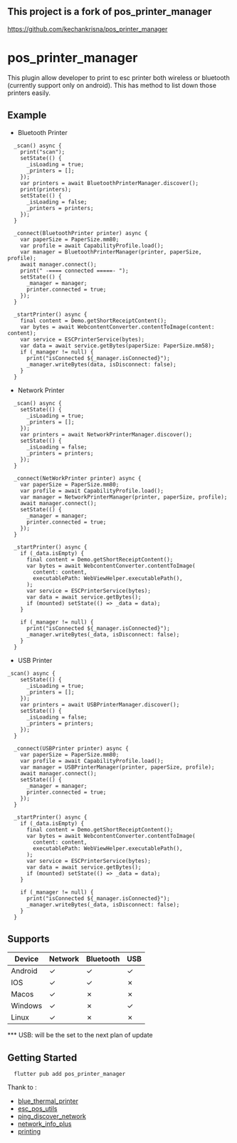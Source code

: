 ## This project is a fork of pos_printer_manager
https://github.com/kechankrisna/pos_printer_manager

# pos_printer_manager

This plugin allow developer to print to esc printer both wireless or bluetooth (currently support only on android). This has method to list down those printers easily.

## Example

- Bluetooth Printer

```
  _scan() async {
    print("scan");
    setState(() {
      _isLoading = true;
      _printers = [];
    });
    var printers = await BluetoothPrinterManager.discover();
    print(printers);
    setState(() {
      _isLoading = false;
      _printers = printers;
    });
  }

  _connect(BluetoothPrinter printer) async {
    var paperSize = PaperSize.mm80;
    var profile = await CapabilityProfile.load();
    var manager = BluetoothPrinterManager(printer, paperSize, profile);
    await manager.connect();
    print(" -==== connected =====- ");
    setState(() {
      _manager = manager;
      printer.connected = true;
    });
  }

  _startPrinter() async {
    final content = Demo.getShortReceiptContent();
    var bytes = await WebcontentConverter.contentToImage(content: content);
    var service = ESCPrinterService(bytes);
    var data = await service.getBytes(paperSize: PaperSize.mm58);
    if (_manager != null) {
      print("isConnected ${_manager.isConnected}");
      _manager.writeBytes(data, isDisconnect: false);
    }
  }
```

- Network Printer

```
  _scan() async {
    setState(() {
      _isLoading = true;
      _printers = [];
    });
    var printers = await NetworkPrinterManager.discover();
    setState(() {
      _isLoading = false;
      _printers = printers;
    });
  }

  _connect(NetWorkPrinter printer) async {
    var paperSize = PaperSize.mm80;
    var profile = await CapabilityProfile.load();
    var manager = NetworkPrinterManager(printer, paperSize, profile);
    await manager.connect();
    setState(() {
      _manager = manager;
      printer.connected = true;
    });
  }

  _startPrinter() async {
    if (_data.isEmpty) {
      final content = Demo.getShortReceiptContent();
      var bytes = await WebcontentConverter.contentToImage(
        content: content,
        executablePath: WebViewHelper.executablePath(),
      );
      var service = ESCPrinterService(bytes);
      var data = await service.getBytes();
      if (mounted) setState(() => _data = data);
    }

    if (_manager != null) {
      print("isConnected ${_manager.isConnected}");
      _manager.writeBytes(_data, isDisconnect: false);
    }
  }
```

- USB Printer
```
_scan() async {
    setState(() {
      _isLoading = true;
      _printers = [];
    });
    var printers = await USBPrinterManager.discover();
    setState(() {
      _isLoading = false;
      _printers = printers;
    });
  }

  _connect(USBPrinter printer) async {
    var paperSize = PaperSize.mm80;
    var profile = await CapabilityProfile.load();
    var manager = USBPrinterManager(printer, paperSize, profile);
    await manager.connect();
    setState(() {
      _manager = manager;
      printer.connected = true;
    });
  }

  _startPrinter() async {
    if (_data.isEmpty) {
      final content = Demo.getShortReceiptContent();
      var bytes = await WebcontentConverter.contentToImage(
        content: content,
        executablePath: WebViewHelper.executablePath(),
      );
      var service = ESCPrinterService(bytes);
      var data = await service.getBytes();
      if (mounted) setState(() => _data = data);
    }

    if (_manager != null) {
      print("isConnected ${_manager.isConnected}");
      _manager.writeBytes(_data, isDisconnect: false);
    }
  }
```

## Supports

| Device | Network | Bluetooth | USB |
| --- | --- | --- | --- |
| Android | &check; | &check; | &check; |
| IOS | &check; | &check; | &cross; |
| Macos | &check; | &cross; | &cross; |
| Windows | &check; | &cross; | &check; |
| Linux | &check; | &cross; | &cross; |

*** USB: will be the set to the next plan of update

## Getting Started
```
  flutter pub add pos_printer_manager
```




Thank to :
- [blue_thermal_printer](https://pub.dev/packages/blue_thermal_printer)
- [esc_pos_utils](https://pub.dev/packages/esc_pos_utils)
- [ping_discover_network](https://pub.dev/packages/ping_discover_network)
- [network_info_plus](https://pub.dev/packages/network_info_plus)
- [printing](https://pub.dev/packages/printing)
